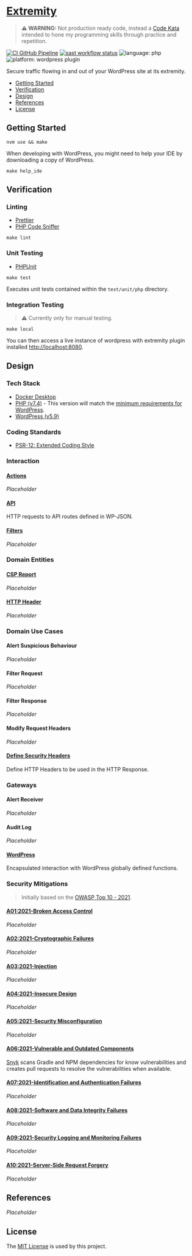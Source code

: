 # [Extremity](https://github.com/dbtedman/kata-extremity)

> **⚠️ WARNING:** Not production ready code, instead a [Code Kata](https://github.com/dbtedman#code-kata) intended to
> hone my programming skills through practice and repetition.

[![CI GitHub Pipeline](https://img.shields.io/github/workflow/status/dbtedman/kata-extremity/ci?style=for-the-badge&logo=github&label=ci)](https://github.com/dbtedman/kata-extremity/actions/workflows/ci.yml)
[![sast workflow status](https://img.shields.io/github/workflow/status/dbtedman/kata-extremity/sast?style=for-the-badge&logo=github&label=sast)](https://github.com/dbtedman/kata-extremity/actions/workflows/sast.yml)
![language: php](https://img.shields.io/badge/language-php-blue.svg?style=for-the-badge)
![platform: wordpress plugin](https://img.shields.io/badge/platform-wordpress%20plugin-blue.svg?style=for-the-badge)

Secure traffic flowing in and out of your WordPress site at its extremity.

-   [Getting Started](#getting-started)
-   [Verification](#verification)
-   [Design](#design)
-   [References](#references)
-   [License](#license)

## Getting Started

```shell
nvm use && make
```

When developing with WordPress, you might need to help your IDE by downloading a copy of WordPress.

```shell
make help_ide
```

## Verification

### Linting

-   [Prettier](https://prettier.io)
-   [PHP Code Sniffer](https://github.com/squizlabs/PHP_CodeSniffer)

```shell
make lint
```

### Unit Testing

-   [PHPUnit](https://phpunit.de)

```shell
make test
```

Executes unit tests contained within the `test/unit/php` directory.

### Integration Testing

> ⚠️ Currently only for manual testing.

```shell
make local
```

You can then access a live instance of wordpress with extremity plugin
installed [http://localhost:8080](http://localhost:8080).

## Design

### Tech Stack

-   [Docker Desktop](https://www.docker.com/products/docker-desktopm)
-   [PHP (v7.4)](https://www.php.net) - This version will match
    the [minimum requirements for WordPress](https://en-au.wordpress.org/about/requirements/).
-   [WordPress (v5.9)](https://wordpress.org/)

### Coding Standards

-   [PSR-12: Extended Coding Style](https://www.php-fig.org/psr/psr-12/)

### Interaction

#### [Actions](./src/php/Action/)

_Placeholder_

#### [API](./src/php/API/)

HTTP requests to API routes defined in WP-JSON.

#### [Filters](./src/php/Filter/)

_Placeholder_

### Domain Entities

#### [CSP Report](./src/php/Internal/Domain/Entity/CSPReport/)

_Placeholder_

#### [HTTP Header](./src/php/Internal/Domain/Entity/HTTPHeader/)

_Placeholder_

### Domain Use Cases

#### Alert Suspicious Behaviour

_Placeholder_

#### Filter Request

_Placeholder_

#### Filter Response

_Placeholder_

#### Modify Request Headers

_Placeholder_

#### [Define Security Headers](src/php/Internal/Domain/UseCase/DefineSecurityHeaders/)

Define HTTP Headers to be used in the HTTP Response.

### Gateways

#### Alert Receiver

_Placeholder_

#### Audit Log

_Placeholder_

#### [WordPress](src/php/Internal/Gateway/WordPress/)

Encapsulated interaction with WordPress globally defined functions.

### Security Mitigations

> Initially based on the [OWASP Top 10 - 2021](https://owasp.org/www-project-top-ten/).

#### [A01:2021-Broken Access Control](https://owasp.org/Top10/A01_2021-Broken_Access_Control/)

_Placeholder_

#### [A02:2021-Cryptographic Failures](https://owasp.org/Top10/A02_2021-Cryptographic_Failures/)

_Placeholder_

#### [A03:2021-Injection](https://owasp.org/Top10/A03_2021-Injection/)

_Placeholder_

#### [A04:2021-Insecure Design](https://owasp.org/Top10/A04_2021-Insecure_Design/)

_Placeholder_

#### [A05:2021-Security Misconfiguration](https://owasp.org/Top10/A05_2021-Security_Misconfiguration/)

_Placeholder_

#### [A06:2021-Vulnerable and Outdated Components](https://owasp.org/Top10/A06_2021-Vulnerable_and_Outdated_Components/)

[Snyk](https://snyk.io) scans Gradle and NPM dependencies for know vulnerabilities and creates pull requests to resolve
the vulnerabilities when available.

#### [A07:2021-Identification and Authentication Failures](https://owasp.org/Top10/A07_2021-Identification_and_Authentication_Failures/)

_Placeholder_

#### [A08:2021-Software and Data Integrity Failures](https://owasp.org/Top10/A08_2021-Software_and_Data_Integrity_Failures/)

_Placeholder_

#### [A09:2021-Security Logging and Monitoring Failures](https://owasp.org/Top10/A09_2021-Security_Logging_and_Monitoring_Failures/)

_Placeholder_

#### [A10:2021-Server-Side Request Forgery](https://owasp.org/Top10/A10_2021-Server-Side_Request_Forgery_%28SSRF%29/)

_Placeholder_

## References

_Placeholder_

## License

The [MIT License](./LICENSE.md) is used by this project.
